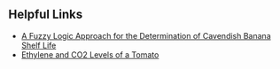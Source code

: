 ## Helpful Links
- [A Fuzzy Logic Approach for the Determination of Cavendish Banana Shelf Life](https://www.semanticscholar.org/paper/A-Fuzzy-Logic-Approach-for-the-Determination-of-Taghoy-Villaverde/ce41a356ad7907394107cbc61765c7da3dbcc749)
- [Ethylene and CO2 Levels of a Tomato](https://www.frontlineservices.com.au/Frontline_Services/Fruit_ripening_gas_-_ethylene.html)
